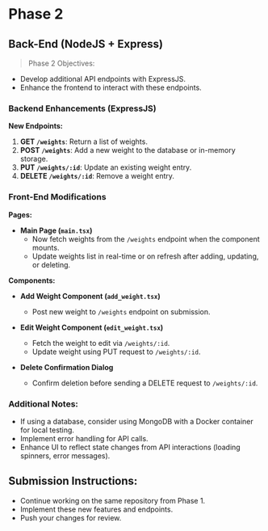 # Phase 2

## Back-End (NodeJS + Express)

> Phase 2 Objectives:
- Develop additional API endpoints with ExpressJS.
- Enhance the frontend to interact with these endpoints.

### Backend Enhancements (ExpressJS)

**New Endpoints:**
1. **GET `/weights`**: Return a list of weights.
2. **POST `/weights`**: Add a new weight to the database or in-memory storage.
3. **PUT `/weights/:id`**: Update an existing weight entry.
4. **DELETE `/weights/:id`**: Remove a weight entry.

### Front-End Modifications

**Pages:**
- **Main Page (`main.tsx`)**
  - Now fetch weights from the `/weights` endpoint when the component mounts.
  - Update weights list in real-time or on refresh after adding, updating, or deleting.

**Components:**
- **Add Weight Component (`add_weight.tsx`)**
  - Post new weight to `/weights` endpoint on submission.

- **Edit Weight Component (`edit_weight.tsx`)**
  - Fetch the weight to edit via `/weights/:id`.
  - Update weight using PUT request to `/weights/:id`.

- **Delete Confirmation Dialog**
  - Confirm deletion before sending a DELETE request to `/weights/:id`.

### Additional Notes:
- If using a database, consider using MongoDB with a Docker container for local testing.
- Implement error handling for API calls.
- Enhance UI to reflect state changes from API interactions (loading spinners, error messages).

## Submission Instructions:
- Continue working on the same repository from Phase 1.
- Implement these new features and endpoints.
- Push your changes for review.
